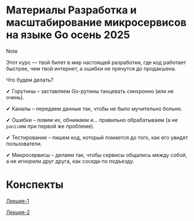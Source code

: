 # Материалы Разработка и масштабирование микросервисов на языке Go осень 2025

> [!NOTE]
> 
> Этот курс — твой билет в мир настоящей разработки, где код работает быстрее, чем твой интернет, а ошибки не прячутся до продакшена.
>
> Что будем делать?
> 
> ✔ Горутины – заставляем Go-рутины танцевать синхронно (или не очень).
>
> ✔ Каналы – передаем данные так, чтобы не было мучительно больно.
>
> ✔ Ошибки – ловим их, обнимаем и… правильно обрабатываем (а не `panic`им при первой же проблеме).
>
> ✔ Тестирование – пишем код, который ломается до того, как его увидят пользователи.
>
> ✔ Микросервисы – делаем так, чтобы сервисы общались между собой, а не игнорили друг друга, как соседи по подъезду.

# Конспекты

[Лекция-1](./lecture-1/README.md)

[Лекция-2](./lecture-2/README.md)


